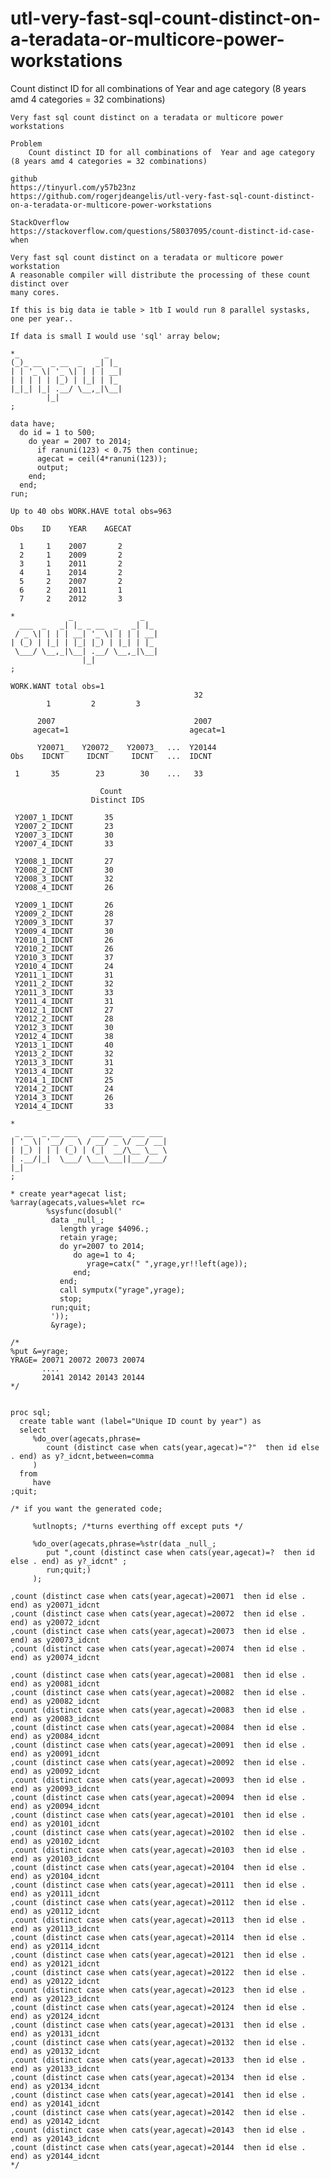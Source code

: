 # utl-very-fast-sql-count-distinct-on-a-teradata-or-multicore-power-workstations
Count distinct ID for all combinations of  Year and age category  (8 years amd 4 categories = 32 combinations)

    Very fast sql count distinct on a teradata or multicore power workstations                                              
                                                                                                                            
    Problem                                                                                                                 
        Count distinct ID for all combinations of  Year and age category  (8 years amd 4 categories = 32 combinations)      
                                                                                                                            
    github                                                                                                                  
    https://tinyurl.com/y57b23nz                                                                                            
    https://github.com/rogerjdeangelis/utl-very-fast-sql-count-distinct-on-a-teradata-or-multicore-power-workstations       
                                                                                                                            
    StackOverflow                                                                                                           
    https://stackoverflow.com/questions/58037095/count-distinct-id-case-when                                                
                                                                                                                            
    Very fast sql count distinct on a teradata or multicore power workstation                                               
    A reasonable compiler will distribute the processing of these count distinct over                                       
    many cores.                                                                                                             
                                                                                                                            
    If this is big data ie table > 1tb I would run 8 parallel systasks, one per year..                                      
                                                                                                                            
    If data is small I would use 'sql' array below;                                                                         
                                                                                                                            
    *_                   _                                                                                                  
    (_)_ __  _ __  _   _| |_                                                                                                
    | | '_ \| '_ \| | | | __|                                                                                               
    | | | | | |_) | |_| | |_                                                                                                
    |_|_| |_| .__/ \__,_|\__|                                                                                               
            |_|                                                                                                             
    ;                                                                                                                       
                                                                                                                            
    data have;                                                                                                              
      do id = 1 to 500;                                                                                                     
        do year = 2007 to 2014;                                                                                             
          if ranuni(123) < 0.75 then continue;                                                                              
          agecat = ceil(4*ranuni(123));                                                                                     
          output;                                                                                                           
        end;                                                                                                                
      end;                                                                                                                  
    run;                                                                                                                    
                                                                                                                            
    Up to 40 obs WORK.HAVE total obs=963                                                                                    
                                                                                                                            
    Obs    ID    YEAR    AGECAT                                                                                             
                                                                                                                            
      1     1    2007       2                                                                                               
      2     1    2009       2                                                                                               
      3     1    2011       2                                                                                               
      4     1    2014       2                                                                                               
      5     2    2007       2                                                                                               
      6     2    2011       1                                                                                               
      7     2    2012       3                                                                                               
                                                                                                                            
    *            _               _                                                                                          
      ___  _   _| |_ _ __  _   _| |_                                                                                        
     / _ \| | | | __| '_ \| | | | __|                                                                                       
    | (_) | |_| | |_| |_) | |_| | |_                                                                                        
     \___/ \__,_|\__| .__/ \__,_|\__|                                                                                       
                    |_|                                                                                                     
    ;                                                                                                                       
                                                                                                                            
    WORK.WANT total obs=1                                                                                                   
                                             32                                                                             
            1         2         3                                                                                           
                                                                                                                            
          2007                               2007                                                                           
         agecat=1                           agecat=1                                                                        
                                                                                                                            
          Y20071_   Y20072_   Y20073_  ...  Y20144                                                                          
    Obs    IDCNT     IDCNT     IDCNT   ...  IDCNT                                                                           
                                                                                                                            
     1       35        23        30    ...   33                                                                             
                                                                                                                            
                        Count                                                                                               
                      Distinct IDS                                                                                          
                                                                                                                            
     Y2007_1_IDCNT       35                                                                                                 
     Y2007_2_IDCNT       23                                                                                                 
     Y2007_3_IDCNT       30                                                                                                 
     Y2007_4_IDCNT       33                                                                                                 
                                                                                                                            
     Y2008_1_IDCNT       27                                                                                                 
     Y2008_2_IDCNT       30                                                                                                 
     Y2008_3_IDCNT       32                                                                                                 
     Y2008_4_IDCNT       26                                                                                                 
                                                                                                                            
     Y2009_1_IDCNT       26                                                                                                 
     Y2009_2_IDCNT       28                                                                                                 
     Y2009_3_IDCNT       37                                                                                                 
     Y2009_4_IDCNT       30                                                                                                 
     Y2010_1_IDCNT       26                                                                                                 
     Y2010_2_IDCNT       26                                                                                                 
     Y2010_3_IDCNT       37                                                                                                 
     Y2010_4_IDCNT       24                                                                                                 
     Y2011_1_IDCNT       31                                                                                                 
     Y2011_2_IDCNT       32                                                                                                 
     Y2011_3_IDCNT       33                                                                                                 
     Y2011_4_IDCNT       31                                                                                                 
     Y2012_1_IDCNT       27                                                                                                 
     Y2012_2_IDCNT       28                                                                                                 
     Y2012_3_IDCNT       30                                                                                                 
     Y2012_4_IDCNT       38                                                                                                 
     Y2013_1_IDCNT       40                                                                                                 
     Y2013_2_IDCNT       32                                                                                                 
     Y2013_3_IDCNT       31                                                                                                 
     Y2013_4_IDCNT       32                                                                                                 
     Y2014_1_IDCNT       25                                                                                                 
     Y2014_2_IDCNT       24                                                                                                 
     Y2014_3_IDCNT       26                                                                                                 
     Y2014_4_IDCNT       33                                                                                                 
                                                                                                                            
    *                                                                                                                       
     _ __  _ __ ___   ___ ___  ___ ___                                                                                      
    | '_ \| '__/ _ \ / __/ _ \/ __/ __|                                                                                     
    | |_) | | | (_) | (_|  __/\__ \__ \                                                                                     
    | .__/|_|  \___/ \___\___||___/___/                                                                                     
    |_|                                                                                                                     
    ;                                                                                                                       
                                                                                                                            
    * create year*agecat list;                                                                                              
    %array(agecats,values=%let rc=                                                                                          
            %sysfunc(dosubl('                                                                                               
             data _null_;                                                                                                   
               length yrage $4096.;                                                                                         
               retain yrage;                                                                                                
               do yr=2007 to 2014;                                                                                          
                  do age=1 to 4;                                                                                            
                     yrage=catx(" ",yrage,yr!!left(age));                                                                   
                  end;                                                                                                      
               end;                                                                                                         
               call symputx("yrage",yrage);                                                                                 
               stop;                                                                                                        
             run;quit;                                                                                                      
             '));                                                                                                           
             &yrage);                                                                                                       
                                                                                                                            
    /*                                                                                                                      
    %put &=yrage;                                                                                                           
    YRAGE= 20071 20072 20073 20074                                                                                          
           ....                                                                                                             
           20141 20142 20143 20144                                                                                          
    */                                                                                                                      
                                                                                                                            
                                                                                                                            
    proc sql;                                                                                                               
      create table want (label="Unique ID count by year") as                                                                
      select                                                                                                                
         %do_over(agecats,phrase=                                                                                           
            count (distinct case when cats(year,agecat)="?"  then id else . end) as y?_idcnt,between=comma                  
         )                                                                                                                  
      from                                                                                                                  
         have                                                                                                               
    ;quit;                                                                                                                  
                                                                                                                            
    /* if you want the generated code;                                                                                      
                                                                                                                            
         %utlnopts; /*turns everthing off except puts */                                                                    
                                                                                                                            
         %do_over(agecats,phrase=%str(data _null_;                                                                          
            put ",count (distinct case when cats(year,agecat)=?  then id else . end) as y?_idcnt" ;                         
            run;quit;)                                                                                                      
         );                                                                                                                 
                                                                                                                            
    ,count (distinct case when cats(year,agecat)=20071  then id else . end) as y20071_idcnt                                 
    ,count (distinct case when cats(year,agecat)=20072  then id else . end) as y20072_idcnt                                 
    ,count (distinct case when cats(year,agecat)=20073  then id else . end) as y20073_idcnt                                 
    ,count (distinct case when cats(year,agecat)=20074  then id else . end) as y20074_idcnt                                 
                                                                                                                            
    ,count (distinct case when cats(year,agecat)=20081  then id else . end) as y20081_idcnt                                 
    ,count (distinct case when cats(year,agecat)=20082  then id else . end) as y20082_idcnt                                 
    ,count (distinct case when cats(year,agecat)=20083  then id else . end) as y20083_idcnt                                 
    ,count (distinct case when cats(year,agecat)=20084  then id else . end) as y20084_idcnt                                 
    ,count (distinct case when cats(year,agecat)=20091  then id else . end) as y20091_idcnt                                 
    ,count (distinct case when cats(year,agecat)=20092  then id else . end) as y20092_idcnt                                 
    ,count (distinct case when cats(year,agecat)=20093  then id else . end) as y20093_idcnt                                 
    ,count (distinct case when cats(year,agecat)=20094  then id else . end) as y20094_idcnt                                 
    ,count (distinct case when cats(year,agecat)=20101  then id else . end) as y20101_idcnt                                 
    ,count (distinct case when cats(year,agecat)=20102  then id else . end) as y20102_idcnt                                 
    ,count (distinct case when cats(year,agecat)=20103  then id else . end) as y20103_idcnt                                 
    ,count (distinct case when cats(year,agecat)=20104  then id else . end) as y20104_idcnt                                 
    ,count (distinct case when cats(year,agecat)=20111  then id else . end) as y20111_idcnt                                 
    ,count (distinct case when cats(year,agecat)=20112  then id else . end) as y20112_idcnt                                 
    ,count (distinct case when cats(year,agecat)=20113  then id else . end) as y20113_idcnt                                 
    ,count (distinct case when cats(year,agecat)=20114  then id else . end) as y20114_idcnt                                 
    ,count (distinct case when cats(year,agecat)=20121  then id else . end) as y20121_idcnt                                 
    ,count (distinct case when cats(year,agecat)=20122  then id else . end) as y20122_idcnt                                 
    ,count (distinct case when cats(year,agecat)=20123  then id else . end) as y20123_idcnt                                 
    ,count (distinct case when cats(year,agecat)=20124  then id else . end) as y20124_idcnt                                 
    ,count (distinct case when cats(year,agecat)=20131  then id else . end) as y20131_idcnt                                 
    ,count (distinct case when cats(year,agecat)=20132  then id else . end) as y20132_idcnt                                 
    ,count (distinct case when cats(year,agecat)=20133  then id else . end) as y20133_idcnt                                 
    ,count (distinct case when cats(year,agecat)=20134  then id else . end) as y20134_idcnt                                 
    ,count (distinct case when cats(year,agecat)=20141  then id else . end) as y20141_idcnt                                 
    ,count (distinct case when cats(year,agecat)=20142  then id else . end) as y20142_idcnt                                 
    ,count (distinct case when cats(year,agecat)=20143  then id else . end) as y20143_idcnt                                 
    ,count (distinct case when cats(year,agecat)=20144  then id else . end) as y20144_idcnt                                 
    */                                                                                                                      
                                                                                                                            
                                                                                                                            

